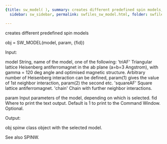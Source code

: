 ```yaml
---
{title: sw_model( ), summary: creates different predefined spin models, keywords: sample,
  sidebar: sw_sidebar, permalink: swfiles_sw_model.html, folder: swfiles, mathjax: 'true'}

---
```

creates different predefined spin models
 
obj = SW_MODEL(model, param, {fid})
 
Input:
 
model     String, name of the model, one of the following:
              'triAF'     Triangular lattice Heisenberg antiferromagnet
                          in the ab plane (a=b=3 Angstrom), with gamma =
                          120 deg angle and optimised magnetic structure.
                          Arbitrary number of Heisenberg interaction can
                          be defined, param(1) gives the value of 1st
                          neighbor interaction, param(2) the second etc.
              'squareAF'  Square lattice antiferromagnet.
              'chain'     Chain with further neighbor interactions.
 
param     Input parameters of the model, depending on which is selected.
fid       Where to print the text output. Default is 1 to print to the
          Command Window. Optional.
 
Output:
 
obj       spinw class object with the selected model.
 
See also SPINW.
 
